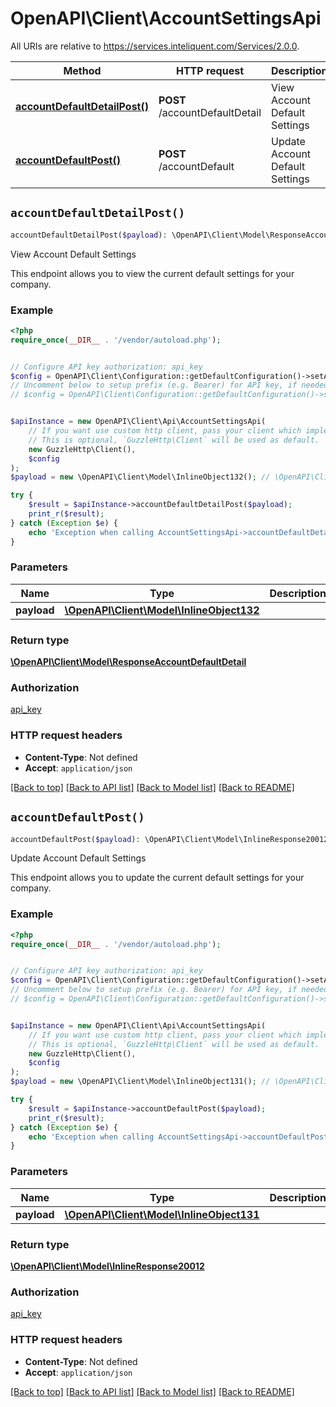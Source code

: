 # OpenAPI\Client\AccountSettingsApi

All URIs are relative to https://services.inteliquent.com/Services/2.0.0.

Method | HTTP request | Description
------------- | ------------- | -------------
[**accountDefaultDetailPost()**](AccountSettingsApi.md#accountDefaultDetailPost) | **POST** /accountDefaultDetail | View Account Default Settings
[**accountDefaultPost()**](AccountSettingsApi.md#accountDefaultPost) | **POST** /accountDefault | Update Account Default Settings


## `accountDefaultDetailPost()`

```php
accountDefaultDetailPost($payload): \OpenAPI\Client\Model\ResponseAccountDefaultDetail
```

View Account Default Settings

This endpoint allows you to view the current default settings for your company.

### Example

```php
<?php
require_once(__DIR__ . '/vendor/autoload.php');


// Configure API key authorization: api_key
$config = OpenAPI\Client\Configuration::getDefaultConfiguration()->setApiKey('Authorization', 'YOUR_API_KEY');
// Uncomment below to setup prefix (e.g. Bearer) for API key, if needed
// $config = OpenAPI\Client\Configuration::getDefaultConfiguration()->setApiKeyPrefix('Authorization', 'Bearer');


$apiInstance = new OpenAPI\Client\Api\AccountSettingsApi(
    // If you want use custom http client, pass your client which implements `GuzzleHttp\ClientInterface`.
    // This is optional, `GuzzleHttp\Client` will be used as default.
    new GuzzleHttp\Client(),
    $config
);
$payload = new \OpenAPI\Client\Model\InlineObject132(); // \OpenAPI\Client\Model\InlineObject132

try {
    $result = $apiInstance->accountDefaultDetailPost($payload);
    print_r($result);
} catch (Exception $e) {
    echo 'Exception when calling AccountSettingsApi->accountDefaultDetailPost: ', $e->getMessage(), PHP_EOL;
}
```

### Parameters

Name | Type | Description  | Notes
------------- | ------------- | ------------- | -------------
 **payload** | [**\OpenAPI\Client\Model\InlineObject132**](../Model/InlineObject132.md)|  |

### Return type

[**\OpenAPI\Client\Model\ResponseAccountDefaultDetail**](../Model/ResponseAccountDefaultDetail.md)

### Authorization

[api_key](../../README.md#api_key)

### HTTP request headers

- **Content-Type**: Not defined
- **Accept**: `application/json`

[[Back to top]](#) [[Back to API list]](../../README.md#endpoints)
[[Back to Model list]](../../README.md#models)
[[Back to README]](../../README.md)

## `accountDefaultPost()`

```php
accountDefaultPost($payload): \OpenAPI\Client\Model\InlineResponse20012
```

Update Account Default Settings

This endpoint allows you to update the current default settings for your company.

### Example

```php
<?php
require_once(__DIR__ . '/vendor/autoload.php');


// Configure API key authorization: api_key
$config = OpenAPI\Client\Configuration::getDefaultConfiguration()->setApiKey('Authorization', 'YOUR_API_KEY');
// Uncomment below to setup prefix (e.g. Bearer) for API key, if needed
// $config = OpenAPI\Client\Configuration::getDefaultConfiguration()->setApiKeyPrefix('Authorization', 'Bearer');


$apiInstance = new OpenAPI\Client\Api\AccountSettingsApi(
    // If you want use custom http client, pass your client which implements `GuzzleHttp\ClientInterface`.
    // This is optional, `GuzzleHttp\Client` will be used as default.
    new GuzzleHttp\Client(),
    $config
);
$payload = new \OpenAPI\Client\Model\InlineObject131(); // \OpenAPI\Client\Model\InlineObject131

try {
    $result = $apiInstance->accountDefaultPost($payload);
    print_r($result);
} catch (Exception $e) {
    echo 'Exception when calling AccountSettingsApi->accountDefaultPost: ', $e->getMessage(), PHP_EOL;
}
```

### Parameters

Name | Type | Description  | Notes
------------- | ------------- | ------------- | -------------
 **payload** | [**\OpenAPI\Client\Model\InlineObject131**](../Model/InlineObject131.md)|  |

### Return type

[**\OpenAPI\Client\Model\InlineResponse20012**](../Model/InlineResponse20012.md)

### Authorization

[api_key](../../README.md#api_key)

### HTTP request headers

- **Content-Type**: Not defined
- **Accept**: `application/json`

[[Back to top]](#) [[Back to API list]](../../README.md#endpoints)
[[Back to Model list]](../../README.md#models)
[[Back to README]](../../README.md)
